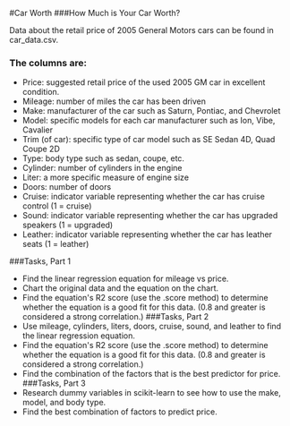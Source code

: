 #Car Worth
###How Much is Your Car Worth?

Data about the retail price of 2005 General Motors cars can be found in car_data.csv.

### The columns are:
- Price: suggested retail price of the used 2005 GM car in excellent condition.
- Mileage: number of miles the car has been driven
- Make: manufacturer of the car such as Saturn, Pontiac, and Chevrolet
- Model: specific models for each car manufacturer such as Ion, Vibe, Cavalier
- Trim (of car): specific type of car model such as SE Sedan 4D, Quad Coupe 2D
- Type: body type such as sedan, coupe, etc.
- Cylinder: number of cylinders in the engine
- Liter: a more specific measure of engine size
- Doors: number of doors
- Cruise: indicator variable representing whether the car has cruise control (1 = cruise)
- Sound: indicator variable representing whether the car has upgraded speakers (1 = upgraded)
- Leather: indicator variable representing whether the car has leather seats (1 = leather)

###Tasks, Part 1
- Find the linear regression equation for mileage vs price.
- Chart the original data and the equation on the chart.
- Find the equation's R2 score (use the .score method) to determine whether the equation is a good fit for this data. (0.8 and greater is considered a strong correlation.)
###Tasks, Part 2
- Use mileage, cylinders, liters, doors, cruise, sound, and leather to find the linear regression equation.
- Find the equation's R2 score (use the .score method) to determine whether the equation is a good fit for this data. (0.8 and greater is considered a strong correlation.)
- Find the combination of the factors that is the best predictor for price.
###Tasks, Part 3
- Research dummy variables in scikit-learn to see how to use the make, model, and body type.
- Find the best combination of factors to predict price.
